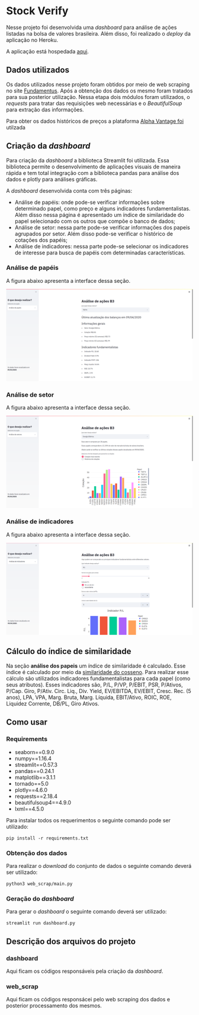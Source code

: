 # Stock Verify

Nesse projeto foi desenvolvida uma *dashboard* para análise de ações listadas na bolsa de valores brasileira.  Além disso, foi realizado o *deploy* da aplicação no Heroku.

A aplicação está hospedada [aqui](https://stock-verify.herokuapp.com/).

## Dados utilizados

Os dados utilizados nesse projeto foram obtidos por meio de web scraping no site [Fundamentus](http://fundamentus.com.br/). Após a obtenção dos dados os mesmo foram tratados para sua posterior utilização. Nessa etapa dois módulos foram utilizados, o *requests* para tratar das requisições web necessárias e o *BeautifulSoup* para extração das informações.

Para obter os dados históricos de preços a plataforma [Alpha Vantage foi](https://www.alphavantage.co/  ) utilzada

## Criação da *dashboard*

Para criação da *dashboard* a biblioteca Streamlit foi utilizada. Essa biblioteca permite o desenvolvimento de aplicações visuais de maneira rápida e tem total integração com a biblioteca pandas para análise dos dados e plotly para análises gráficas.

A *dashboard* desenvolvida conta com três páginas:

- Análise de papéis: onde pode-se verificar informações sobre determinado papel, como preço e alguns indicadores fundamentalistas. Além disso nessa página é apresentado um índice de similaridade do papel selecionado com os outros que compõe o banco de dados;
- Análise de setor: nessa parte pode-se verificar informações dos papeis agrupados por setor. Além disso pode-se verificar o histórico de cotações dos papéis;
- Análise de indicadores: nessa parte pode-se selecionar os indicadores de interesse para busca de papéis com determinadas características.

### Análise de papéis

A figura abaixo apresenta a interface dessa seção.

![Tela 1](/images/tela_1.png)

### Análise de setor

A figura abaixo apresenta a interface dessa seção.

![Tela 1](/images/tela_2.png)

### Análise de indicadores

A figura abaixo apresenta a interface dessa seção.

![Tela 1](/images/tela_3.png)

## Cálculo do índice de similaridade

Na seção **análise dos papeis** um índice de similaridade é calculado. Esse índice é calculado por meio da [similaridade do cosseno](https://en.wikipedia.org/wiki/Cosine_similarity). Para realizar esse cálculo são utilizados indicadores fundamentalistas para cada papel (como seus atributos). Esses indicadores são, P/L, P/VP, P/EBIT, PSR, P/Ativos, P/Cap. Giro, P/Ativ. Circ. Liq., Div. Yield, EV/EBITDA, EV/EBIT, Cresc. Rec. (5 anos), LPA, VPA, Marg. Bruta, Marg. Líquida, EBIT/Ativo, ROIC, ROE, Liquidez Corrente, DB/PL, Giro Ativos.

## Como usar

### Requirements

- seaborn==0.9.0
- numpy==1.16.4
- streamlit==0.57.3
- pandas==0.24.1
- matplotlib==3.1.1
- tornado==5.0
- plotly==4.6.0
- requests==2.18.4
- beautifulsoup4==4.9.0
- lxml==4.5.0

Para instalar todos os requerimentos o seguinte comando pode ser utilizado:

```
pip install -r requirements.txt
```
### Obtenção dos dados

Para realizar o *download* do conjunto de dados o seguinte comando deverá ser utilizado:

```
python3 web_scrap/main.py
```

### Geração do *dashboard*

Para gerar o *dashboard* o seguinte comando deverá ser utilizado:

```
streamlit run dashboard.py
```

## Descrição dos arquivos do projeto

### dashboard

Aqui ficam os códigos responsáveis pela criação da *dashboard*.

### web_scrap

Aqui ficam os códigos responsácei pelo web scraping dos dados e posterior processamento dos mesmos.

